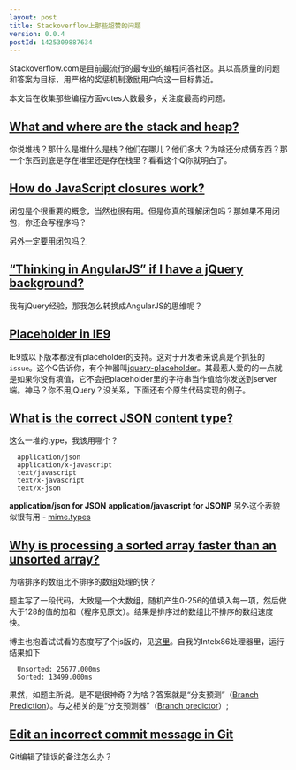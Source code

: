 ```yaml
---
layout: post
title: Stackoverflow上那些超赞的问题
version: 0.0.4
postId: 1425309887634
---
```


Stackoverflow.com是目前最流行的最专业的编程问答社区。其以高质量的问题和答案为目标，用严格的奖惩机制激励用户向这一目标靠近。


本文旨在收集那些编程方面votes人数最多，关注度最高的问题。

## [What and where are the stack and heap?](http://stackoverflow.com/questions/79923/what-and-where-are-the-stack-and-heap)

你说堆栈？那什么是堆什么是栈？他们在哪儿？他们多大？为啥还分成俩东西？那一个东西到底是存在堆里还是存在栈里？看看这个Q你就明白了。


## [How do JavaScript closures work?](http://stackoverflow.com/questions/111102/how-do-javascript-closures-work)

闭包是个很重要的概念，当然也很有用。但是你真的理解闭包吗？那如果不用闭包，你还会写程序吗？

另外[一定要用闭包吗？](http://blog.jsstack.com/%E4%B8%80%E5%AE%9A%E8%A6%81%E7%94%A8%E9%97%AD%E5%8C%85%E5%90%97%EF%BC%9F/)


## [“Thinking in AngularJS” if I have a jQuery background?](http://stackoverflow.com/questions/14994391/thinking-in-angularjs-if-i-have-a-jquery-background)

我有jQuery经验，那我怎么转换成AngularJS的思维呢？


## [Placeholder in IE9](http://stackoverflow.com/questions/6366021/placeholder-in-ie9)

IE9或以下版本都没有placeholder的支持。这对于开发者来说真是个抓狂的`issue`。这个Q告诉你，有个神器叫[jquery-placeholder](https://github.com/mathiasbynens/jquery-placeholder)。其最惹人爱的的一点就是如果你没有填值，它不会把placeholder里的字符串当作值给你发送到server端。神马？你不用jQuery？没关系，下面还有个原生代码实现的例子。


## [What is the correct JSON content type?](http://stackoverflow.com/questions/477816/what-is-the-correct-json-content-type)

这么一堆的type，我该用哪个？
```
  application/json
  application/x-javascript
  text/javascript
  text/x-javascript
  text/x-json
```
  
**application/json for JSON**
**application/javascript for JSONP**
另外这个表貌似很有用 - [mime.types](https://github.com/h5bp/server-configs-nginx/blob/master/mime.types)

## [Why is processing a sorted array faster than an unsorted array?](http://stackoverflow.com/questions/11227809/why-is-processing-a-sorted-array-faster-than-an-unsorted-array)

为啥排序的数组比不排序的数组处理的快？

题主写了一段代码，大致是一个大数组，随机产生0-256的值填入每一项，然后做大于128的值的加和（程序见原文）。结果是排序过的数组比不排序的数组速度快。

博主也抱着试试看的态度写了个js版的，见[这里](http://jsfiddle.net/yhvbgryd/1/)。自我的Intelx86处理器里，运行结果如下
```
  Unsorted: 25677.000ms
  Sorted: 13499.000ms 
```
果然，如题主所说。是不是很神奇？为啥？答案就是“分支预测”（[Branch Prediction](http://en.wikipedia.org/wiki/Branch_predication)）。与之相关的是“分支预测器”（[Branch predictor](http://en.wikipedia.org/wiki/Branch_predictor)）;


## [Edit an incorrect commit message in Git](http://stackoverflow.com/questions/179123/edit-an-incorrect-commit-message-in-git)

Git编辑了错误的备注怎么办？
